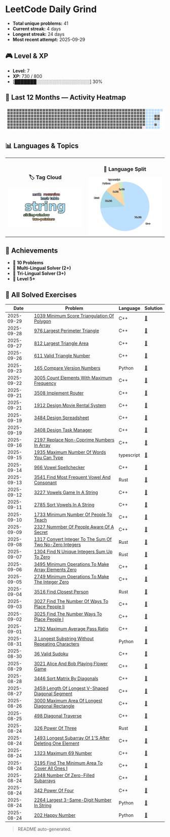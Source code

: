 # LeetCode Daily Grind

- **Total unique problems:** 41
- **Current streak:** 4 days
- **Longest streak:** 24 days
- **Most recent attempt:** 2025-09-29

## 🎮 Level & XP
- **Level:** 7  
- **XP:** 730 / 800  
- [███████░░░░░░░░░░░░░░░░░] 30%


## 📆 Last 12 Months — Activity Heatmap
![Activity Heatmap](assets/heatmap.png)

## 📊 Languages & Topics

<table>
<tr>
<td width="50%" align="center">

### 🏷️ Tag Cloud
<img src="assets/tags_cloud.png" width="100%">

</td>
<td width="50%" align="center">

### 🧩 Language Split
<img src="assets/lang_pie.png" width="100%">

</td>
</tr>
</table>

## 🏅 Achievements
- 🥉 **10 Problems**
- 🧠 **Multi-Lingual Solver (2+)**
- 🧩 **Tri-Lingual Solver (3+)**
- 🚀 **Level 5+**


## 📜 All Solved Exercises
| Date | Problem | Language | Solution |
|------|---------|----------|----------|
| 2025-09-29 | [1039 Minimum Score Triangulation Of Polygon](https://leetcode.com/problems/minimum-score-triangulation-of-polygon/description) | C++ | [📄](cpp/1039.minimum_score_triangulation_of_polygon.cpp) |
| 2025-09-28 | [976,Largest Perimeter Triangle](https://leetcode.com/problems/largest-perimeter-triangle/description) | C++ | [📄](cpp/976,largest_perimeter_triangle.cpp) |
| 2025-09-27 | [812 Largest Triangle Area](https://leetcode.com/problems/largest-triangle-area/description) | C++ | [📄](cpp/812.largest_triangle_area.cpp) |
| 2025-09-26 | [611 Valid Triangle Number](https://leetcode.com/problems/valid-triangle-number/description) | C++ | [📄](cpp/611.valid_triangle_number.cpp) |
| 2025-09-23 | [165 Compare Version Numbers](https://leetcode.com/problems/compare-version-numbers/description) | Python | [📄](py/165.compare_version_numbers.py) |
| 2025-09-22 | [3005 Count Elements With Maximum Frequency](https://leetcode.com/problems/count-elements-with-maximum-frequency/description) | C++ | [📄](cpp/3005.count_elements_with_maximum_frequency.cpp) |
| 2025-09-21 | [3508 Implement Router](https://leetcode.com/problems/implement-router/description) | C++ | [📄](cpp/3508.implement_router.cpp) |
| 2025-09-21 | [1912 Design Movie Rental System](https://leetcode.com/problems/implement-router/description) | C++ | [📄](cpp/1912.design_movie_rental_system.cpp) |
| 2025-09-19 | [3484 Design Spreadsheet](https://leetcode.com/problems/design-spreadsheet/description) | C++ | [📄](cpp/3484.design_spreadsheet.cpp) |
| 2025-09-19 | [3408 Design Task Manager](https://leetcode.com/problems/design-task-manager/description) | C++ | [📄](cpp/3408.design_task_manager.cpp) |
| 2025-09-16 | [2197 Replace Non-Coprime Numbers In Array](https://leetcode.com/problems/replace-non-coprime-numbers-in-array/description) | C++ | [📄](cpp/2197.replace_non-coprime_numbers_in_array.cpp) |
| 2025-09-15 | [1935 Maximum Number Of Words You Can Type](https://leetcode.com/problems/maximum-number-of-words-you-can-type/description) | typescript | [📄](typescript/1935.maximum_number_of_words_you_can_type.ts) |
| 2025-09-14 | [966 Vowel Spellchecker](https://leetcode.com/problems/vowel-spellchecker/description/) | C++ | [📄](cpp/966.vowel_spellchecker.cpp) |
| 2025-09-13 | [3541 Find Most Frequent Vowel And Consonant](https://leetcode.com/problems/find-most-frequent-vowel-and-consonant/description) | Rust | [📄](rust/3541.find_most_frequent_vowel_and_consonant.rs) |
| 2025-09-12 | [3227 Vowels Game In A String](https://leetcode.com/problems/vowels-game-in-a-string/description) | C++ | [📄](cpp/3227.vowels_game_in_a_string.cpp) |
| 2025-09-11 | [2785 Sort Vowels In A String](https://leetcode.com/problems/sort-vowels-in-a-string/description) | C++ | [📄](cpp/2785.sort_vowels_in_a_string.cpp) |
| 2025-09-10 | [1733 Minimum Number Of People To Teach](https://leetcode.com/problems/minimum-number-of-people-to-teach/description) | C++ | [📄](cpp/1733.minimum_number_of_people_to_teach.cpp) |
| 2025-09-09 | [2327 Nummber Of People Aware Of A Secret](https://leetcode.com/problems/number-of-people-aware-of-a-secret/description/) | C++ | [📄](cpp/2327.nummber_of_people_aware_of_a_secret.cpp) |
| 2025-09-08 | [1317 Convert Integer To The Sum Of Two No-Zero Integers](https://leetcode.com/problems/convert-integer-to-the-sum-of-two-no-zero-integers/description/) | Rust | [📄](rust/1317.convert_integer_to_the_sum_of_two_no-zero_integers.rs) |
| 2025-09-07 | [1304 Find N Unique Integers Sum Up To Zero](https://leetcode.com/problems/find-n-unique-integers-sum-up-to-zero/description) | Rust | [📄](rust/1304.find_n_unique_integers_sum_up_to_zero.rs) |
| 2025-09-06 | [3495 Minimum Operations To Make Array Elements Zero](https://leetcode.com/problems/minimum-operations-to-make-array-elements-zero/description) | C++ | [📄](cpp/3495.minimum_operations_to_make_array_elements_zero.cpp) |
| 2025-09-05 | [2749 Minimum Operations To Make The Integer Zero](https://leetcode.com/problems/minimum-operations-to-make-the-integer-zero/description/) | C++ | [📄](cpp/2749.minimum_operations_to_make_the_integer_zero.cpp) |
| 2025-09-04 | [3516 Find Closest Person](https://leetcode.com/problems/find-closest-person/description/) | Rust | [📄](rust/3516.find_closest_person.rs) |
| 2025-09-03 | [3027 Find The Number Of Ways To Place People Ii](https://leetcode.com/problems/find-the-number-of-ways-to-place-people-ii/description) | C++ | [📄](cpp/3027.find_the_number_of_ways_to_place_people_ii.cpp) |
| 2025-09-02 | [3025 Find The Number Ways To Place People I](https://leetcode.com/problems/find-the-number-of-ways-to-place-people-i/description) | C++ | [📄](cpp/3025.find_the_number_ways_to_place_people_i.cpp) |
| 2025-09-01 | [1792 Maximum Average Pass Ratio](https://leetcode.com/problems/maximum-average-pass-ratio/description) | C++ | [📄](cpp/1792.maximum_average_pass_ratio.cpp) |
| 2025-08-31 | [3 Longest Substring Without Repeating Characters](https://leetcode.com/problems/longest-substring-without-repeating-characters/description) | Python | [📄](py/3.longest_substring_without_repeating_characters.py) |
| 2025-08-30 | [36 Valid Sudoku](https://leetcode.com/problems/valid-sudoku/description/) | C++ | [📄](cpp/36.valid_sudoku.cpp) |
| 2025-08-29 | [3021 Alice And Bob Playing Flower Game](https://leetcode.com/problems/alice-and-bob-playing-flower-game/description/) | C++ | [📄](cpp/3021.alice_and_bob_playing_flower_game.cpp) |
| 2025-08-28 | [3446 Sort Matrix By Diagonals](https://leetcode.com/problems/sort-matrix-by-diagonals/description) | C++ | [📄](cpp/3446.sort_matrix_by_diagonals.cpp) |
| 2025-08-27 | [3459 Length Of Longest V-Shaped Diagonal Segment](https://leetcode.com/problems/length-of-longest-v-shaped-diagonal-segment/) | C++ | [📄](cpp/3459.length_of_longest_v-shaped_diagonal_segment.cpp) |
| 2025-08-26 | [3000 Maximum Area Of Longest Diagonal Rectangle](https://leetcode.com/problems/maximum-area-of-longest-diagonal-rectangle/description) | C++ | [📄](cpp/3000.maximum_area_of_longest_diagonal_rectangle.cpp) |
| 2025-08-25 | [498 Diagonal Traverse](https://leetcode.com/problems/diagonal-traverse/description) | C++ | [📄](cpp/498.diagonal_traverse.cpp) |
| 2025-08-24 | [326 Power Of Three](https://leetcode.com/problems/power-of-three/description/) | Rust | [📄](rust/326.power_of_three.rs) |
| 2025-08-24 | [1493 Longest Subarray Of 1'S After Deleting One Element](https://leetcode.com/problems/longest-subarray-of-1s-after-deleting-one-element/description) | C++ | [📄](cpp/1493.longest_subarray_of_1's_after_deleting_one_element.cpp) |
| 2025-08-24 | [1323 Maximum 69 Number](https://leetcode.com/problems/maximum-69-number/description) | C++ | [📄](cpp/1323.maximum_69_number.cpp) |
| 2025-08-24 | [3195 Find The Minimum Area To Cover All Ones I](https://leetcode.com/problems/find-the-minimum-area-to-cover-all-ones-I/description) | C++ | [📄](cpp/3195.find_the_minimum_area_to_cover_all_ones_I.cpp) |
| 2025-08-24 | [2348 Number Of Zero-Filled Subarrays](https://leetcode.com/problems/number-of-zero-filled-subarrays/description) | C++ | [📄](cpp/2348.number_of_zero-filled_subarrays.cpp) |
| 2025-08-24 | [342 Power Of Four](https://leetcode.com/problems/power-of-four/description) | C++ | [📄](cpp/342.power_of_four.cpp) |
| 2025-08-24 | [2264 Largest 3-Same-Digit Number In String](https://leetcode.com/problems/largest-3-same-digit-number-in-string/description/) | Python | [📄](py/2264.largest_3-same-digit_number_in_string.py) |
| 2025-08-24 | [202 Happy Number](https://leetcode.com/problems/happy-number/description/) | Python | [📄](py/202.happy_number.py) |



> README auto-generated.
